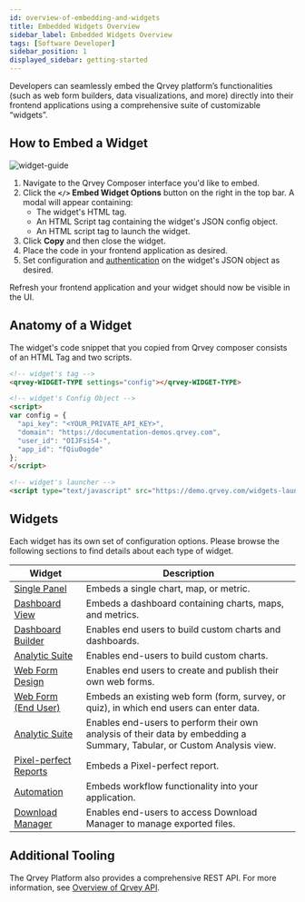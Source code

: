 ```yaml
---
id: overview-of-embedding-and-widgets
title: Embedded Widgets Overview
sidebar_label: Embedded Widgets Overview
tags: [Software Developer]
sidebar_position: 1
displayed_sidebar: getting-started
---
```


Developers can seamlessly embed the Qrvey platform’s functionalities (such as web form builders, data visualizations, and more) directly into their frontend applications using a comprehensive suite of customizable “widgets”.

## How to Embed a Widget

![widget-guide](https://s3.amazonaws.com/cdn.qrvey.com/documentation_assets/embedding/widgets/widget-intro.png#thumbnail-60)

1. Navigate to the Qrvey Composer interface you'd like to embed.
2. Click the **`</>` Embed Widget Options** button on the right in the top bar.
    A modal will appear containing:
    - The widget's HTML tag.
    - An HTML Script tag containing the widget's JSON config object.
    - An HTML script tag to launch the widget.
3. Click **Copy** and then close the widget.
4. Place the code in your frontend application as desired.
5. Set configuration and [authentication](./embedding-widgets-security-token.md) on the widget's JSON object as desired.

Refresh your frontend application and your widget should now be visible in the UI.

## Anatomy of a Widget

The widget's code snippet that you copied from Qrvey composer consists of an HTML Tag and two scripts.

```html
<!-- widget's tag -->
<qrvey-WIDGET-TYPE settings="config"></qrvey-WIDGET-TYPE>

<!-- widget's Config Object -->
<script>
var config = {
  "api_key": "<YOUR_PRIVATE_API_KEY>",
  "domain": "https://documentation-demos.qrvey.com",
  "user_id": "OIJFsiS4-",
  "app_id": "fQiu0ogde"
};
</script>

<!-- widget's launcher -->
<script type="text/javascript" src="https://demo.qrvey.com/widgets-launcher/app.js"></script>
```

## Widgets

Each widget has its own set of configuration options. Please browse the following sections to find details about each type of widget.

|  Widget | Description |
| --------------- | --------------------- |
| [Single Panel](../04-Embedding%20Qrvey%20Widgets/05-Widgets/single-panel.md) | Embeds a single chart, map, or metric. | 
| [Dashboard View](../04-Embedding%20Qrvey%20Widgets/05-Widgets/dashboard-view.md) | Embeds a dashboard containing charts, maps, and metrics. |
| [Dashboard Builder](../04-Embedding%20Qrvey%20Widgets/05-Widgets/dashboard-builder.md) | Enables end users to build custom charts and dashboards. | 
| [Analytic Suite](../04-Embedding%20Qrvey%20Widgets/05-Widgets/analytic-suite.md) | Enables end-users to build custom charts. |
| [Web Form Design](../04-Embedding%20Qrvey%20Widgets/05-Widgets/web-forms.md) | Enables end users to create and publish their own web forms. | 
| [Web Form (End User)](../04-Embedding%20Qrvey%20Widgets/05-Widgets/web-form-end-user.md) | Embeds an existing web form (form, survey, or quiz), in which end users can enter data. | 
| [Analytic Suite](../04-Embedding%20Qrvey%20Widgets/05-Widgets/analytic-suite.md) | Enables end-users to perform their own analysis of their data by embedding a Summary, Tabular, or Custom Analysis view. | 
| [Pixel-perfect Reports](../04-Embedding%20Qrvey%20Widgets/05-Widgets/pixel-perfect-reports.md) | Embeds a Pixel-perfect report. |
| [Automation](../04-Embedding%20Qrvey%20Widgets/05-Widgets/automation-widget.md) | Embeds workflow functionality into your application. |
| [Download Manager](../04-Embedding%20Qrvey%20Widgets/05-Widgets/download-manager.md) | Enables end-users to access Download Manager to manage exported files. |

## Additional Tooling

The Qrvey Platform also provides a comprehensive REST API. For more information, see [Overview of Qrvey API](../06-Working%20with%20Qrvey%20APIs/overview-of-qrvey-api.md).
